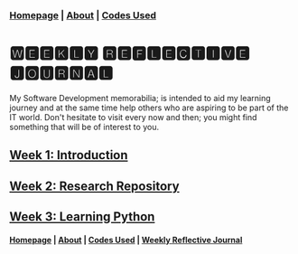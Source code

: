 ### [Homepage](jolly20220861.github.io)   | [About](https://jolly20220861.github.io/about)   | [Codes Used](https://jolly20220861.github.io/Codes)

# 🆆🅴🅴🅺🅻🆈 🆁🅴🅵🅻🅴🅲🆃🅸🆅🅴 🅹🅾🆄🆁🅽🅰🅻
My Software Development memorabilia; is intended to aid my learning journey and at the same time help others who are aspiring to be part of the IT world. Don't hesitate to visit every now and then; you might find something that will be of interest to you.

## [Week 1: Introduction](https://jolly20220861.github.io/Week1)
## [Week 2: Research Repository](https://jolly20220861.github.io/Week2)
## [Week 3: Learning Python](https://jolly20220861.github.io/Week3)





#### [Homepage](jolly20220861.github.io)   | [About](https://jolly20220861.github.io/about)   | [Codes Used](https://jolly20220861.github.io/Codes)   | [Weekly Reflective Journal](https://jolly20220861.github.io/journals)
